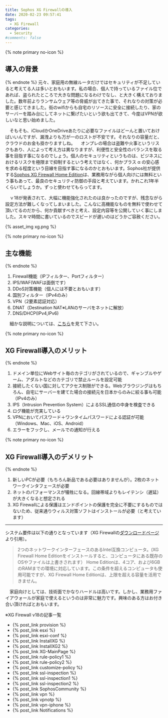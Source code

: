 ```yaml
---
title: Sophos XG Firewallの導入
date: 2020-02-23 09:57:41
tags:
  - XG Firewall
categories:
  - Security
#comments: false
---
```

{% note primary no-icon %}

## 導入の背景

{% endnote %}
元々、家庭用の無線ルータだけではセキュリティが不足していると考えてる人は多いとおもいます。私の場合、個人で持っているファイル位であれば、盗られたところで大きな問題になるわけでなし、と大きく構えておりました。数年前よりランサムウェア等の脅威が出てきた事で、それなりの対策が必要と感じてきました。街のwifiからも自宅のリソースに安全に接続したり、家のサーバーを踏み台にしてネットに繋げたいという欲も出てきて、今度はVPNが欲しいなと思い始めました。
<!-- more -->
　そもそも、iCloudかOneDriveあたりに必要なファイルはどーんと置いておけばいいんですが、漏洩よりも万が一のロストが不安です。それなりの容量だと、クラウドのお金も掛かりますしね。
　オンプレの場合は盗難や火事というリスクもあり、人によって考え方は異なりますが、利便性と安全性のバランスを取る事を目指す事になるのでしょう。個人のセキュリティというものは、ビジネスにおけるリスクを極限まで抑制するという考えではなく、何かプラス α の安心感を求める程度という目線を目指す事になるのかとおもいます。Sophos社が提供する[Sophos XG Firewall Home Edition](https://www.sophos.com/ja-jp/products/free-tools.aspx)は、業務用ながら個人向けには無料という事もあって、最良のセキュリティ防御の手段と考えています。かれこれ1年半くらいでしょうか。ずっと使わせてもらってます。

　ｖ18が発表されて、大幅に機能強化されたのは良かったのですが、残念ながら設定方法が難しくなってしまいました。こんなに高機能なものを無料で使わせて頂いてるのだから、何か貢献すべきと考え、設定内容等を公開していく事にしました。スキマ時間に書いているのでスピードが遅いのはどうかご容赦ください。

{% asset_img xg.png %}

{% note primary no-icon %}

## 主な機能

{% endnote %}

1. Firewall機能（IPフィルター、Portフィルター）
2. IPS/WAF(WAFは面倒です）
3. DDoS対策機能（個人には不要とおもいます）
4. 国別フィルター（IPv4のみ）
5. VPN（2要素認証対応）
6. DNAT（Destination NAT※LANのサーバをネットに解放）
7. DNS/DHCP(IPv4,IPv6)

　細かな説明については、[こちら](https://jscom.jp/wp-content/uploads/pamphlet_sophos_020pdf.pdf)を見て下さい。

{% note primary no-icon %}

## XG Firewall導入のメリット

{% endnote %}

1. ドメイン単位にWebサイト毎のカテゴリがされているので、ギャンブルやゲーム、アダルトなどのカテゴリで禁止ルールを設定可能
2. 接続したくない国に対してアクセス制限ができる。Webブラウジングはもちろん、自宅にサーバーを建てた場合の接続元を日本からのみに絞る事も可能（IPv4のみ）
3. IPS（Intrusion Prevention System）によるSSL通信の中身を検査できる
4. ログ機能が充実している
5. VPNにおいてパスワード＋ワンタイムパスワードによる認証が可能（Windows、Mac、iOS、Android）
6. エラーをフックし、メールでの通知が行える

{% note primary no-icon %}

## XG Firewall導入のデメリット

{% endnote %}

1. 新しいPCが必要（もちろん新品である必要はありませんが）。2枚のネットワークインタフェースが必要
2. ネットのパフォーマンスが犠牲になる。回線帯域よりもレイテンシ（遅延）が大きくなると想定される
3. XG Firewallによる保護はエンドポイントの保護を完全に不要にするものではないため、従来通りウィルス対策ソフトはインストールが必要（と考えています）

---
システム要件は以下の通りとなっています（XG Firewallの[ダウンロードページ](https://www.sophos.com/ja-jp/products/free-tools/sophos-xg-firewall-home-edition.aspx)より引用）。

>2つのネットワークインターフェースのあるIntel互換コンピュータ。(XG Firewall Home Editionをインストールすると、コンピュータにある既存のOSやファイルは上書きされます）
>Home Editionは、4コア、および6GBのRAMまでの環境に対応しています。この条件を超えるコンピュータも使用可能ですが、XG Firewall Home Editionは、上限を超える容量を活用できません。

　家庭向けとしては、技術面でかなりハードルは高いです。しかし、業務用ファイアウォールが家庭で使えるというのは非常に魅力です。興味のある方はお付き合い頂ければとおもいます。

※XG Firewall v18の記事一覧

- {% post_link provision %}
- {% post_link esxi %}
- {% post_link esxi-conf %}
- {% post_link InstallXG %}
- {% post_link InstallXG2 %}
- {% post_link XG-MainPage %}
- {% post_link rule-policy1 %}
- {% post_link rule-policy2 %}
- {% post_link customize-policy %}
- {% post_link ssl-inspection %}
- {% post_link ssl-inspection1 %}
- {% post_link ssl-inspection2 %}
- {% post_link SophosCommunity %}
- {% post_link vpn %}
- {% post_link vpnotp %}
- {% post_link vpn-iphone %}
- {% post_link Notifications %}
